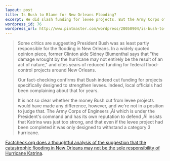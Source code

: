 ```yaml
--- 
layout: post
title: Is Bush to Blame for New Orleans Flooding?
excerpt: He did slash funding for levee projects. But the Army Corps of Engineers says Katrina was just too strong.
wordpress_id: 76
wordpress_url: http://www.pintmaster.com/wordpress/20050904/is-bush-to-blame-for-new-orleans-flooding/
---
```

<blockquote>Some critics are suggesting President Bush was as least partly responsible for the flooding in New Orleans. In a widely quoted opinion piece, former Clinton aide Sidney Blumenthal says that "the damage wrought by the hurricane may not entirely be the result of an act of nature," and cites years of reduced funding for federal flood-control projects around New Orleans.

Our fact-checking confirms that Bush indeed cut funding for projects specifically designed to strengthen levees. Indeed, local officials had been complaining about that for years.

It is not so clear whether the money Bush cut from levee projects would have made any difference, however, and we're not in a position to judge that. The Army Corps of Engineers ‚Äì which is under the President's command and has its own reputation to defend ‚Äì insists that Katrina was just too strong, and that even if the levee project had been completed it was only designed to withstand a category 3 hurricane.</blockquote>

<a href="http://factcheck.org/printerfriendly344.html">Factcheck.org does a thoughtful analysis of the suggestion that the catastrophic flooding in New Orleans may not be the sole responsibility of Hurricane Katrina</a>. 
